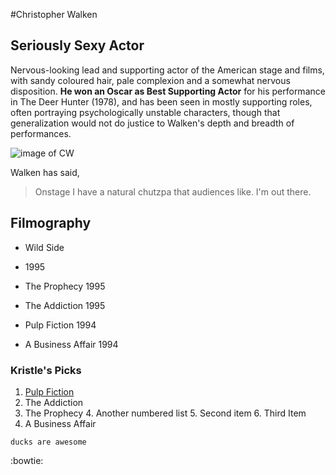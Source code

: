 #Christopher Walken
## Seriously Sexy Actor

Nervous-looking lead and supporting actor of the American stage and films, with sandy coloured hair, pale complexion and a somewhat nervous disposition. **He won an Oscar as Best Supporting Actor** for his performance in The Deer Hunter (1978), and has been seen in mostly supporting roles, often portraying psychologically unstable characters, though that generalization would not do justice to Walken's depth and breadth of performances.

![image of CW](https://images-na.ssl-images-amazon.com/images/M/MV5BMjE5ODgxNzI3OV5BMl5BanBnXkFtZTcwNTgwMzc3NA@@._V1_SY1000_CR0,0,669,1000_AL_.jpg)

Walken has said, 
>Onstage I have a natural chutzpa that audiences like. 
>I'm out there.

## Filmography

* Wild Side
 * 1995 

* The Prophecy
 1995 

*  The Addiction 
 1995 

* Pulp Fiction 
 1994 

* A Business Affair 
1994

### Kristle's Picks
1. [Pulp Fiction](http://www.imdb.com/title/tt0110912/)
2. The Addiction
3.  The Prophecy
	4. Another numbered list
	5. Second item
	6. Third Item
4.  A Business Affair


`ducks are awesome`

:bowtie:
